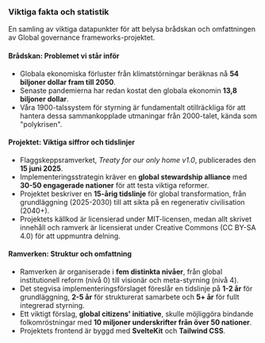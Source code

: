 ### Viktiga fakta och statistik

En samling av viktiga datapunkter för att belysa brådskan och omfattningen av Global governance frameworks-projektet.

#### Brådskan: Problemet vi står inför

* Globala ekonomiska förluster från klimatstörningar beräknas nå **54 biljoner dollar fram till 2050**.
* Senaste pandemierna har redan kostat den globala ekonomin **13,8 biljoner dollar**.
* Våra 1900-talssystem för styrning är fundamentalt otillräckliga för att hantera dessa sammankopplade utmaningar från 2000-talet, kända som "polykrisen".

#### Projektet: Viktiga siffror och tidslinjer

* Flaggskeppsramverket, *Treaty for our only home v1.0*, publicerades den **15 juni 2025**.
* Implementeringsstrategin kräver en **global stewardship alliance** med **30-50 engagerade nationer** för att testa viktiga reformer.
* Projektet beskriver en **15-årig tidslinje** för global transformation, från grundläggning (2025-2030) till att sikta på en regenerativ civilisation (2040+).
* Projektets källkod är licensierad under MIT-licensen, medan allt skrivet innehåll och ramverk är licensierat under Creative Commons (CC BY-SA 4.0) för att uppmuntra delning.

#### Ramverken: Struktur och omfattning

* Ramverken är organiserade i **fem distinkta nivåer**, från global institutionell reform (nivå 0) till visionär och meta-styrning (nivå 4).
* Det stegvisa implementeringsförslaget föreslår en tidslinje på **1-2 år** för grundläggning, **2-5 år** för strukturerat samarbete och **5+ år** för fullt integrerad styrning.
* Ett viktigt förslag, **global citizens' initiative**, skulle möjliggöra bindande folkomröstningar med **10 miljoner underskrifter från över 50 nationer**.
* Projektets frontend är byggd med **SvelteKit** och **Tailwind CSS**.
